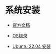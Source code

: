# 系统安装

- [官方文档](https://www.raspberrypi.com/documentation/)
- [OS烧录](https://www.raspberrypi.com/software/)

- [Ubuntu 22.04 安装](https://ubuntu.com/tutorials/how-to-install-ubuntu-desktop-on-raspberry-pi-4#1-overview)
